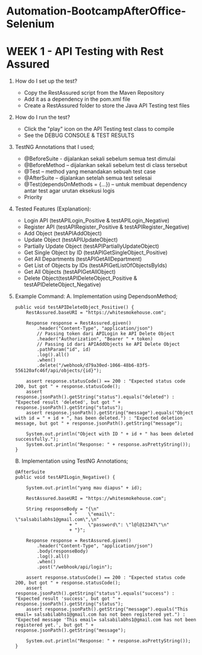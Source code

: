 # Automation-BootcampAfterOffice-Selenium

# WEEK 1 - API Testing with Rest Assured
1. How do I set up the test?
    - Copy the RestAssured script from the Maven Repository
    - Add it as a dependency in the pom.xml file
    - Create a RestAssured folder to store the Java API Testing test files
2. How do I run the test?
    - Click the "play" icon on the API Testing test class to compile
    - See the DEBUG CONSOLE & TEST RESULTS
3. TestNG Annotations that I used;
    - @BeforeSuite - dijalankan sekali sebelum semua test dimulai
    - @BeforeMethod – dijalankan sekali sebelum test di class tersebut
    - @Test – method yang menandakan sebuah test case
    - @AfterSuite – dijalankan setelah semua test selesai
    - @Test(dependsOnMethods = {...}) – untuk membuat dependency antar test agar urutan eksekusi logis
    - Priority
4. Tested Features (Explanation):
    - Login API (testAPILogin_Positive & testAPILogin_Negative)
    - Register API (testAPIRegister_Positive & testAPIRegister_Negative)
    - Add Object (testAPIAddObject)
    - Update Object (testAPIUpdateObject)
    - Partially Update Object (testAPIPartiallyUpdateObject)
    - Get Single Object by ID (testAPIGetSingleObject_Positive)
    - Get All Departments (testAPIGetAllDepartment)
    - Get List of Objects by IDs (testAPIGetListOfObjectsByIds)
    - Get All Objects (testAPIGetAllObject)
    - Delete Object(testAPIDeleteObject_Positive & testAPIDeleteObject_Negative)

5. Example Command:
    A. Implementation using DependsonMethod;
    
    ```@Test(dependsOnMethods = {"testAPILogin_Positive", "testAPIAddObject", "testAPIUpdateObject", "testAPIPartiallyUpdateObject", "testAPIGetSingleObject_Positive"})
    public void testAPIDeleteObject_Positive() {
        RestAssured.baseURI = "https://whitesmokehouse.com";

        Response response = RestAssured.given()
            .header("Content-Type", "application/json")
            // Passing token dari APILogin ke API Delete Object
            .header("Authorization", "Bearer " + token)
            // Passing id dari APIAddObjects ke API Delete Object
            .pathParam("id", id)
            .log().all()
            .when()
            .delete("/webhook/d79a30ed-1066-48b6-83f5-556120afc46f/api/objects/{id}");

        assert response.statusCode() == 200 : "Expected status code 200, but got " + response.statusCode();
        assert response.jsonPath().getString("status").equals("deleted") : "Expected result 'deleted', but got " + response.jsonPath().getString("status");
        assert response.jsonPath().getString("message").equals("Object with id = " + id + ", has been deleted.") : "Expected deletion message, but got " + response.jsonPath().getString("message");

        System.out.println("Object with ID " + id + " has been deleted successfully.");
        System.out.println("Response: " + response.asPrettyString());
    }
    ```

    B. Implementation using TestNG Annotations;
    
    ```
    @AfterSuite
    public void testAPILogin_Negative() {

        System.out.println("yang mau diapus" + id);

        RestAssured.baseURI = "https://whitesmokehouse.com";

        String responseBody = "{\n"
                        + "    \"email\": \"salsabilabhs1@gmail.com\",\n" 
                        + "    \"password\": \"l@l@12347\"\n" 
                        + "}";

        Response response = RestAssured.given()
            .header("Content-Type", "application/json")
            .body(responseBody)
            .log().all()
            .when()
            .post("/webhook/api/login");

        assert response.statusCode() == 200 : "Expected status code 200, but got " + response.statusCode();
        assert response.jsonPath().getString("status").equals("success") : "Expected result 'success', but got " + response.jsonPath().getString("status");
        assert response.jsonPath().getString("message").equals("This email= salsabilabhs1@gmail.com has not been registered yet.") : "Expected message 'This email= salsabilabhs1@gmail.com has not been registered yet.', but got " + response.jsonPath().getString("message");
        
        System.out.println("Response: " + response.asPrettyString());
    }
    ```
 
